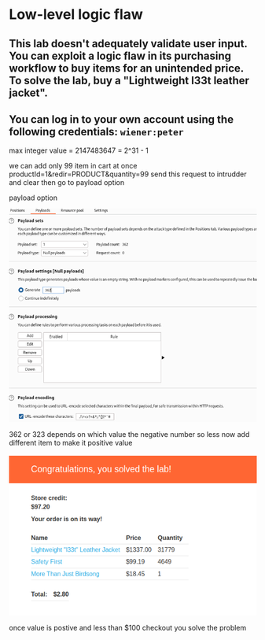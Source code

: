 # Low-level logic flaw

## This lab doesn't adequately validate user input. You can exploit a logic flaw in its purchasing workflow to buy items for an unintended price. To solve the lab, buy a "Lightweight l33t leather jacket".

## You can log in to your own account using the following credentials: `wiener:peter`

max integer value = 2147483647 = 2^31 - 1

we can add only 99 item in cart at once
productId=1&redir=PRODUCT&quantity=99
send this request to intrudder and clear
then go to payload option

payload option

![screenshot](./images/lab3_payload.png)

362 or 323 depends on which value the negative number so less
now add different item to make it positive value

![screenshot](./images/lab3_total_value_of_cart.png)

once value is postive and less than $100 checkout you solve the problem
